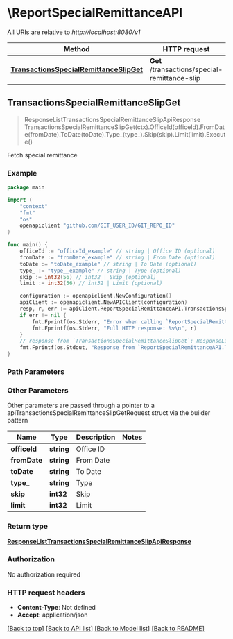 # \ReportSpecialRemittanceAPI

All URIs are relative to *http://localhost:8080/v1*

Method | HTTP request | Description
------------- | ------------- | -------------
[**TransactionsSpecialRemittanceSlipGet**](ReportSpecialRemittanceAPI.md#TransactionsSpecialRemittanceSlipGet) | **Get** /transactions/special-remittance-slip | Fetch special remittance



## TransactionsSpecialRemittanceSlipGet

> ResponseListTransactionsSpecialRemittanceSlipApiResponse TransactionsSpecialRemittanceSlipGet(ctx).OfficeId(officeId).FromDate(fromDate).ToDate(toDate).Type_(type_).Skip(skip).Limit(limit).Execute()

Fetch special remittance



### Example

```go
package main

import (
	"context"
	"fmt"
	"os"
	openapiclient "github.com/GIT_USER_ID/GIT_REPO_ID"
)

func main() {
	officeId := "officeId_example" // string | Office ID (optional)
	fromDate := "fromDate_example" // string | From Date (optional)
	toDate := "toDate_example" // string | To Date (optional)
	type_ := "type__example" // string | Type (optional)
	skip := int32(56) // int32 | Skip (optional)
	limit := int32(56) // int32 | Limit (optional)

	configuration := openapiclient.NewConfiguration()
	apiClient := openapiclient.NewAPIClient(configuration)
	resp, r, err := apiClient.ReportSpecialRemittanceAPI.TransactionsSpecialRemittanceSlipGet(context.Background()).OfficeId(officeId).FromDate(fromDate).ToDate(toDate).Type_(type_).Skip(skip).Limit(limit).Execute()
	if err != nil {
		fmt.Fprintf(os.Stderr, "Error when calling `ReportSpecialRemittanceAPI.TransactionsSpecialRemittanceSlipGet``: %v\n", err)
		fmt.Fprintf(os.Stderr, "Full HTTP response: %v\n", r)
	}
	// response from `TransactionsSpecialRemittanceSlipGet`: ResponseListTransactionsSpecialRemittanceSlipApiResponse
	fmt.Fprintf(os.Stdout, "Response from `ReportSpecialRemittanceAPI.TransactionsSpecialRemittanceSlipGet`: %v\n", resp)
}
```

### Path Parameters



### Other Parameters

Other parameters are passed through a pointer to a apiTransactionsSpecialRemittanceSlipGetRequest struct via the builder pattern


Name | Type | Description  | Notes
------------- | ------------- | ------------- | -------------
 **officeId** | **string** | Office ID | 
 **fromDate** | **string** | From Date | 
 **toDate** | **string** | To Date | 
 **type_** | **string** | Type | 
 **skip** | **int32** | Skip | 
 **limit** | **int32** | Limit | 

### Return type

[**ResponseListTransactionsSpecialRemittanceSlipApiResponse**](ResponseListTransactionsSpecialRemittanceSlipApiResponse.md)

### Authorization

No authorization required

### HTTP request headers

- **Content-Type**: Not defined
- **Accept**: application/json

[[Back to top]](#) [[Back to API list]](../README.md#documentation-for-api-endpoints)
[[Back to Model list]](../README.md#documentation-for-models)
[[Back to README]](../README.md)

